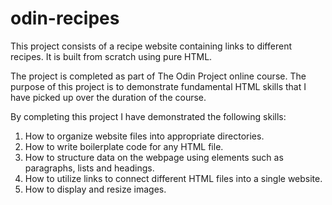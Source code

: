 # odin-recipes
This project consists of a recipe website containing links to different recipes. It is built from scratch using pure HTML.

The project is completed as part of The Odin Project online course. The purpose of this project is to demonstrate fundamental HTML skills that I have picked up over the duration of the course.

By completing this project I have demonstrated the following skills:

1. How to organize website files into appropriate directories.
2. How to write boilerplate code for any HTML file.
3. How to structure data on the webpage using elements such as paragraphs, lists and headings.
4. How to utilize links to connect different HTML files into a single website.
5. How to display and resize images.
